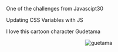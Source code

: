 One of the challenges from Javascipt30

Updating CSS Variables with JS

I love this cartoon character Gudetama
<p align="center"><img alt="guetama" src"hello-gudetama.gif"></p>
